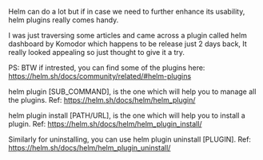 Helm can do a lot but if in case we need to further enhance its usability, helm plugins really comes handy.

I was just traversing some articles and came across a plugin called helm dashboard by Komodor which happens to be release just 2 days back, It really looked appealing so just thought to give it a try.

PS: BTW if intrested, you can find some of the plugins here: https://helm.sh/docs/community/related/#helm-plugins 

helm plugin [SUB_COMMAND], is the one which will help you to manage all the plugins.
Ref: https://helm.sh/docs/helm/helm_plugin/

helm plugin install [PATH/URL], is the one which will help you to install a plugin.
Ref: https://helm.sh/docs/helm/helm_plugin_install/

Similarly for uninstalling, you can use helm plugin uninstall [PLUGIN].
Ref: https://helm.sh/docs/helm/helm_plugin_uninstall/


